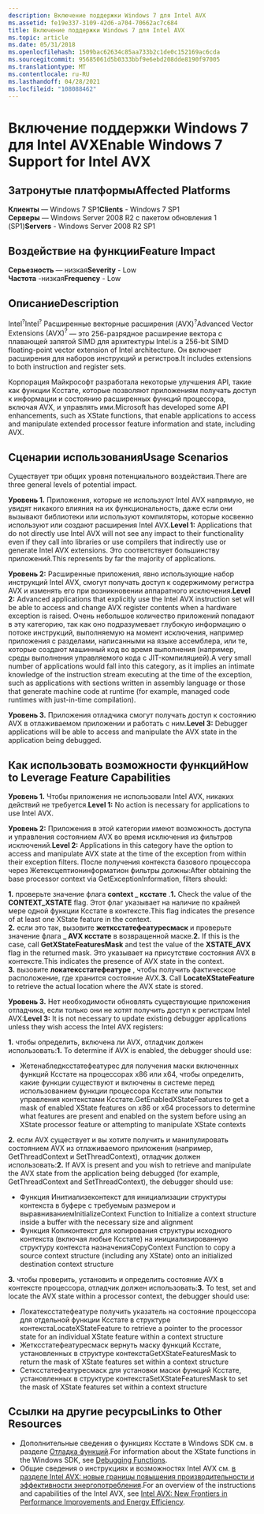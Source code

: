 ```yaml
---
description: Включение поддержки Windows 7 для Intel AVX
ms.assetid: fe19e337-3109-42d6-a704-70662ac7c684
title: Включение поддержки Windows 7 для Intel AVX
ms.topic: article
ms.date: 05/31/2018
ms.openlocfilehash: 1509bac62634c85aa733b2c1de0c152169ac6cda
ms.sourcegitcommit: 95685061d5b0333bbf9e6ebd208dde8190f97005
ms.translationtype: MT
ms.contentlocale: ru-RU
ms.lasthandoff: 04/28/2021
ms.locfileid: "108088462"
---
```

# <a name="enable-windows-7-support-for-intel-avx"></a><span data-ttu-id="791c0-103">Включение поддержки Windows 7 для Intel AVX</span><span class="sxs-lookup"><span data-stu-id="791c0-103">Enable Windows 7 Support for Intel AVX</span></span>

## <a name="affected-platforms"></a><span data-ttu-id="791c0-104">Затронутые платформы</span><span class="sxs-lookup"><span data-stu-id="791c0-104">Affected Platforms</span></span>

 <span data-ttu-id="791c0-105">**Клиенты** — Windows 7 SP1</span><span class="sxs-lookup"><span data-stu-id="791c0-105">**Clients** - Windows 7 SP1</span></span>  
<span data-ttu-id="791c0-106">**Серверы** — Windows Server 2008 R2 с пакетом обновления 1 (SP1)</span><span class="sxs-lookup"><span data-stu-id="791c0-106">**Servers** - Windows Server 2008 R2 SP1</span></span>  


## <a name="feature-impact"></a><span data-ttu-id="791c0-107">Воздействие на функции</span><span class="sxs-lookup"><span data-stu-id="791c0-107">Feature Impact</span></span>

 <span data-ttu-id="791c0-108">**Серьезность** — низкая</span><span class="sxs-lookup"><span data-stu-id="791c0-108">**Severity** - Low</span></span>  
<span data-ttu-id="791c0-109">**Частота** -низкая</span><span class="sxs-lookup"><span data-stu-id="791c0-109">**Frequency** - Low</span></span>  





## <a name="description"></a><span data-ttu-id="791c0-110">Описание</span><span class="sxs-lookup"><span data-stu-id="791c0-110">Description</span></span>

<span data-ttu-id="791c0-111">Intel<sup>?</sup></span><span class="sxs-lookup"><span data-stu-id="791c0-111">Intel<sup>?</sup></span></span> <span data-ttu-id="791c0-112">Расширенные векторные расширения (AVX)<sup>?</sup></span><span class="sxs-lookup"><span data-stu-id="791c0-112">Advanced Vector Extensions (AVX)<sup>?</sup></span></span> <span data-ttu-id="791c0-113">— это 256-разрядное расширение вектора с плавающей запятой SIMD для архитектуры Intel.</span><span class="sxs-lookup"><span data-stu-id="791c0-113">is a 256-bit SIMD floating-point vector extension of Intel architecture.</span></span> <span data-ttu-id="791c0-114">Он включает расширения для наборов инструкций и регистров.</span><span class="sxs-lookup"><span data-stu-id="791c0-114">It includes extensions to both instruction and register sets.</span></span>

<span data-ttu-id="791c0-115">Корпорация Майкрософт разработала некоторые улучшения API, такие как функции Ксстате, которые позволяют приложениям получать доступ к информации и состоянию расширенных функций процессора, включая AVX, и управлять ими.</span><span class="sxs-lookup"><span data-stu-id="791c0-115">Microsoft has developed some API enhancements, such as XState functions, that enable applications to access and manipulate extended processor feature information and state, including AVX.</span></span>

## <a name="usage-scenarios"></a><span data-ttu-id="791c0-116">Сценарии использования</span><span class="sxs-lookup"><span data-stu-id="791c0-116">Usage Scenarios</span></span>

<span data-ttu-id="791c0-117">Существует три общих уровня потенциального воздействия.</span><span class="sxs-lookup"><span data-stu-id="791c0-117">There are three general levels of potential impact.</span></span>

<span data-ttu-id="791c0-118">**Уровень 1.** Приложения, которые не используют Intel AVX напрямую, не увидят никакого влияния на их функциональность, даже если они вызывают библиотеки или используют компиляторы, которые косвенно используют или создают расширения Intel AVX.</span><span class="sxs-lookup"><span data-stu-id="791c0-118">**Level 1:** Applications that do not directly use Intel AVX will not see any impact to their functionality even if they call into libraries or use compilers that indirectly use or generate Intel AVX extensions.</span></span> <span data-ttu-id="791c0-119">Это соответствует большинству приложений.</span><span class="sxs-lookup"><span data-stu-id="791c0-119">This represents by far the majority of applications.</span></span>

<span data-ttu-id="791c0-120">**Уровень 2:** Расширенные приложения, явно использующие набор инструкций Intel AVX, смогут получать доступ к содержимому регистра AVX и изменять его при возникновении аппаратного исключения.</span><span class="sxs-lookup"><span data-stu-id="791c0-120">**Level 2:** Advanced applications that explicitly use the Intel AVX instruction set will be able to access and change AVX register contents when a hardware exception is raised.</span></span> <span data-ttu-id="791c0-121">Очень небольшое количество приложений попадают в эту категорию, так как оно подразумевает глубокую информацию о потоке инструкций, выполняемую на момент исключения, например приложения с разделами, написанными на языке ассемблера, или те, которые создают машинный код во время выполнения (например, среды выполнения управляемого кода с JIT-компиляцией).</span><span class="sxs-lookup"><span data-stu-id="791c0-121">A very small number of applications would fall into this category, as it implies an intimate knowledge of the instruction stream executing at the time of the exception, such as applications with sections written in assembly language or those that generate machine code at runtime (for example, managed code runtimes with just-in-time compilation).</span></span>

<span data-ttu-id="791c0-122">**Уровень 3.** Приложения отладчика смогут получать доступ к состоянию AVX в отлаживаемом приложении и работать с ним.</span><span class="sxs-lookup"><span data-stu-id="791c0-122">**Level 3:** Debugger applications will be able to access and manipulate the AVX state in the application being debugged.</span></span>

## <a name="how-to-leverage-feature-capabilities"></a><span data-ttu-id="791c0-123">Как использовать возможности функций</span><span class="sxs-lookup"><span data-stu-id="791c0-123">How to Leverage Feature Capabilities</span></span>

<span data-ttu-id="791c0-124">**Уровень 1.** Чтобы приложения не использовали Intel AVX, никаких действий не требуется.</span><span class="sxs-lookup"><span data-stu-id="791c0-124">**Level 1:** No action is necessary for applications to use Intel AVX.</span></span>

<span data-ttu-id="791c0-125">**Уровень 2:** Приложения в этой категории имеют возможность доступа и управления состоянием AVX во время исключения из фильтров исключений.</span><span class="sxs-lookup"><span data-stu-id="791c0-125">**Level 2:** Applications in this category have the option to access and manipulate AVX state at the time of the exception from within their exception filters.</span></span> <span data-ttu-id="791c0-126">После получения контекста базового процессора через Жетексцептионинформатион фильтры должны:</span><span class="sxs-lookup"><span data-stu-id="791c0-126">After obtaining the base processor context via GetExceptionInformation, filters should:</span></span>

 <span data-ttu-id="791c0-127">**1.** проверьте значение флага **context \_ ксстате** .</span><span class="sxs-lookup"><span data-stu-id="791c0-127">**1.** Check the value of the **CONTEXT\_XSTATE** flag.</span></span> <span data-ttu-id="791c0-128">Этот флаг указывает на наличие по крайней мере одной функции Ксстате в контексте.</span><span class="sxs-lookup"><span data-stu-id="791c0-128">This flag indicates the presence of at least one XState feature in the context.</span></span>  
<span data-ttu-id="791c0-129">**2.** если это так, вызовите **жетксстатефеатуресмаск** и проверьте значение флага **\_ AVX ксстате** в возвращенной маске.</span><span class="sxs-lookup"><span data-stu-id="791c0-129">**2.** If this is the case, call **GetXStateFeaturesMask** and test the value of the **XSTATE\_AVX** flag in the returned mask.</span></span> <span data-ttu-id="791c0-130">Это указывает на присутствие состояния AVX в контексте.</span><span class="sxs-lookup"><span data-stu-id="791c0-130">This indicates the presence of AVX state in the context.</span></span>  
<span data-ttu-id="791c0-131">**3.** вызовите **локатексстатефеатуре** , чтобы получить фактическое расположение, где хранится состояние AVX.</span><span class="sxs-lookup"><span data-stu-id="791c0-131">**3.** Call **LocateXStateFeature** to retrieve the actual location where the AVX state is stored.</span></span>  

<span data-ttu-id="791c0-132">**Уровень 3.** Нет необходимости обновлять существующие приложения отладчика, если только они не хотят получить доступ к регистрам Intel AVX:</span><span class="sxs-lookup"><span data-stu-id="791c0-132">**Level 3:** It is not necessary to update existing debugger applications unless they wish access the Intel AVX registers:</span></span>

<span data-ttu-id="791c0-133">**1.** чтобы определить, включена ли AVX, отладчик должен использовать:</span><span class="sxs-lookup"><span data-stu-id="791c0-133">**1.** To determine if AVX is enabled, the debugger should use:</span></span>

-   <span data-ttu-id="791c0-134">Жетенабледксстатефеатурес для получения маски включенных функций Ксстате на процессорах x86 или x64, чтобы определить, какие функции существуют и включены в системе перед использованием функции процессора Ксстате или попытки управления контекстами Ксстате.</span><span class="sxs-lookup"><span data-stu-id="791c0-134">GetEnabledXStateFeatures to get a mask of enabled XState features on x86 or x64 processors to determine what features are present and enabled on the system before using an XState processor feature or attempting to manipulate XState contexts</span></span>

  
<span data-ttu-id="791c0-135">**2.** если AVX существует и вы хотите получить и манипулировать состоянием AVX из отлаживаемого приложения (например, GetThreadContext и SetThreadContext), отладчик должен использовать:</span><span class="sxs-lookup"><span data-stu-id="791c0-135">**2.** If AVX is present and you wish to retrieve and manipulate the AVX state from the application being debugged (for example, GetThreadContext and SetThreadContext), the debugger should use:</span></span>

-   <span data-ttu-id="791c0-136">Функция Инитиализеконтекст для инициализации структуры контекста в буфере с требуемым размером и выравниванием</span><span class="sxs-lookup"><span data-stu-id="791c0-136">InitializeContext Function to Initialize a context structure inside a buffer with the necessary size and alignment</span></span>
-   <span data-ttu-id="791c0-137">Функция Копиконтекст для копирования структуры исходного контекста (включая любые Ксстате) на инициализированную структуру контекста назначения</span><span class="sxs-lookup"><span data-stu-id="791c0-137">CopyContext Function to copy a source context structure (including any XState) onto an initialized destination context structure</span></span>

  
<span data-ttu-id="791c0-138">**3.** чтобы проверить, установить и определить состояние AVX в контексте процессора, отладчик должен использовать:</span><span class="sxs-lookup"><span data-stu-id="791c0-138">**3.** To test, set and locate the AVX state within a processor context, the debugger should use:</span></span>

-   <span data-ttu-id="791c0-139">Локатексстатефеатуре получить указатель на состояние процессора для отдельной функции Ксстате в структуре контекста</span><span class="sxs-lookup"><span data-stu-id="791c0-139">LocateXStateFeature to retrieve a pointer to the processor state for an individual XState feature within a context structure</span></span>
-   <span data-ttu-id="791c0-140">Жетксстатефеатуресмаск вернуть маску функций Ксстате, установленных в структуре контекста</span><span class="sxs-lookup"><span data-stu-id="791c0-140">GetXStateFeaturesMask to return the mask of XState features set within a context structure</span></span>
-   <span data-ttu-id="791c0-141">Сетксстатефеатуресмаск для установки маски функций Ксстате, установленных в структуре контекста</span><span class="sxs-lookup"><span data-stu-id="791c0-141">SetXStateFeaturesMask to set the mask of XState features set within a context structure</span></span>

  


## <a name="links-to-other-resources"></a><span data-ttu-id="791c0-142">Ссылки на другие ресурсы</span><span class="sxs-lookup"><span data-stu-id="791c0-142">Links to Other Resources</span></span>

-   <span data-ttu-id="791c0-143">Дополнительные сведения о функциях Ксстате в Windows SDK см. в разделе [Отладка функций](../debug/debugging-functions.md).</span><span class="sxs-lookup"><span data-stu-id="791c0-143">For information about the XState functions in the Windows SDK, see [Debugging Functions](../debug/debugging-functions.md).</span></span>
-   <span data-ttu-id="791c0-144">Общие сведения о инструкциях и возможностях Intel AVX см. [в разделе Intel AVX: новые границы повышения производительности и эффективности энергопотребления](https://software.intel.com/articles/intel-avx-new-frontiers-in-performance-improvements-and-energy-efficiency/).</span><span class="sxs-lookup"><span data-stu-id="791c0-144">For an overview of the instructions and capabilities of the Intel AVX, see [Intel AVX: New Frontiers in Performance Improvements and Energy Efficiency](https://software.intel.com/articles/intel-avx-new-frontiers-in-performance-improvements-and-energy-efficiency/).</span></span>

 

 
